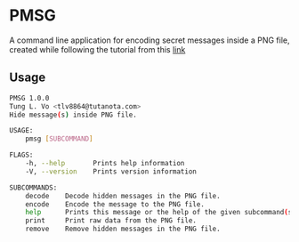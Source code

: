 # PMSG

A command line application for encoding secret messages inside a PNG file, created while following the tutorial from this [link](https://picklenerd.github.io/pngme_book/)


## Usage

```bash
PMSG 1.0.0
Tung L. Vo <tlv8864@tutanota.com>
Hide message(s) inside PNG file.

USAGE:
    pmsg [SUBCOMMAND]

FLAGS:
    -h, --help       Prints help information
    -V, --version    Prints version information

SUBCOMMANDS:
    decode    Decode hidden messages in the PNG file.
    encode    Encode the message to the PNG file.
    help      Prints this message or the help of the given subcommand(s)
    print     Print raw data from the PNG file.
    remove    Remove hidden messages in the PNG file.
```
